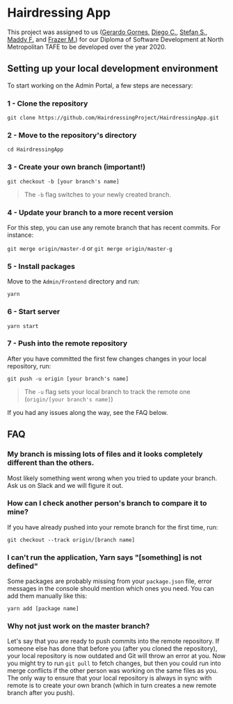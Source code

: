 # Hairdressing App
This project was assigned to us ([Gerardo Gornes](https://github.com/ggornes "ggornes"), [Diego C.](https://github.com/diego-cc "diego-cc"), [Stefan S.](https://github.com/stefan-solmundson "stefan-solmundson"), [Maddy F.](https://github.com/maddyferraloro "maddyferraloro") and [Frazer M.](https://github.com/Frazer-McLennan "Frazer-McLennan")) for our Diploma of Software Development at North Metropolitan TAFE to be developed over the year 2020.

## Setting up your local development environment
To start working on the Admin Portal, a few steps are necessary:

### 1 - Clone the repository
`git clone https://github.com/HairdressingProject/HairdressingApp.git`

### 2 - Move to the repository's directory
`cd HairdressingApp`

### 3 - Create your own branch (important!)
`git checkout -b [your branch's name]`

> The `-b` flag switches to your newly created branch.

### 4 - Update your branch to a more recent version
For this step, you can use any remote branch that has recent commits. For instance:

`git merge origin/master-d` or `git merge origin/master-g`

### 5 - Install packages
Move to the `Admin/Frontend` directory and run:

`yarn`

### 6 - Start server
`yarn start`

### 7 - Push into the remote repository
After you have committed the first few changes changes in your local repository, run:

`git push -u origin [your branch's name]`

> The `-u` flag sets your local branch to track the remote one (`origin/[your branch's name]`)

If you had any issues along the way, see the FAQ below.

## FAQ

### My branch is missing lots of files and it looks completely different than the others.
Most likely something went wrong when you tried to update your branch. Ask us on Slack and we will figure it out.

### How can I check another person's branch to compare it to mine?
If you have already pushed into your remote branch for the first time, run:

`git checkout --track origin/[branch name]`

### I can't run the application, Yarn says "[something] is not defined"
Some packages are probably missing from your `package.json` file, error messages in the console should mention which ones you need. You can add them manually like this:

`yarn add [package name]`

### Why not just work on the master branch?
Let's say that you are ready to push commits into the remote repository. If someone else has done that before you (after you cloned the repository), your local repository is now outdated and Git will throw an error at you. Now you might try to run `git pull` to fetch changes, but then you could run into merge conflicts if the other person was working on the same files as you. The only way to ensure that your local repository is always in sync with remote is to create your own branch (which in turn creates a new remote branch after you push).
